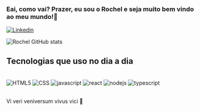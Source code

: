 ### Eai, como vai? Prazer, eu sou o Rochel e seja muito bem vindo ao meu mundo!👋


[![Linkedin](https://img.shields.io/badge/LinkedIn-0077B5?style=for-the-badge&logo=linkedin&logoColor=white)](https://www.linkedin.com/in/rochelrodriguesc/)

![Rochel GitHub stats](https://github-readme-stats.vercel.app/api?username=Rochelrrc&show_icons=true&theme=dark)

## Tecnologias que uso no dia a dia
<div style="display: inline_block"><br/>
 <img align="center" alt="HTML5" src="https://img.shields.io/badge/HTML5-E34F26?style=for-the-badge&logo=html5&logoColor=white"/>
  <img align="center" alt="CSS" src="https://img.shields.io/badge/CSS3-1572B6?style=for-the-badge&logo=css3&logoColor=white"/>
  <img align="center" alt="javascript" src="https://img.shields.io/badge/JavaScript-F7DF1E?style=for-the-badge&logo=javascript&logoColor=black"/>
  <img align="center" alt="react" src="https://img.shields.io/badge/React-20232A?style=for-the-badge&logo=react&logoColor=61DAFB"/>
  <img align="center" alt="nodejs" src="https://img.shields.io/badge/Node.js-43853D?style=for-the-badge&logo=node.js&logoColor=white"/>
   <img align="center" alt="typescript" src="https://img.shields.io/badge/TypeScript-007ACC?style=for-the-badge&logo=typescript&logoColor=white"/>
 </div><br/>

Vi veri veniversum vivus vici 🧠
